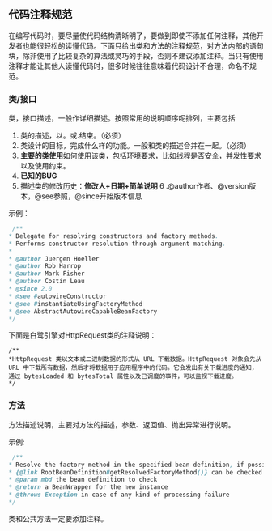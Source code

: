 ## 代码注释规范
在编写代码时，要尽量使代码结构清晰明了，要做到即使不添加任何注释，其他开发者也能很轻松的读懂代码。下面只给出类和方法的注释规范，对方法内部的语句块，除非使用了比较复杂的算法或灵巧的手段，否则不建议添加注释。当只有使用注释才能让其他人读懂代码时，很多时候往往意味着代码设计不合理，命名不规范。

### 类/接口
 类，接口描述，一般作详细描述。按照常用的说明顺序呢排列，主要包括
 
1. 类的描述，以。或.结束。（必须）
2. 类设计的目标，完成什么样的功能。一般和类的描述合并在一起。（必须）
3. <Strong>主要的类使用</Strong>如何使用该类，包括环境要求，比如线程是否安全，并发性要求以及使用约束。
4. <Strong>已知的BUG</Strong>
5. 描述类的修改历史：<Strong>修改人+日期+简单说明</Strong>
6 .@author作者、@version版本，@see参照，@since开始版本信息

示例：
```java
 /**
* Delegate for resolving constructors and factory methods.
* Performs constructor resolution through argument matching.
*
* @author Juergen Hoeller
* @author Rob Harrop
* @author Mark Fisher
* @author Costin Leau
* @since 2.0
* @see #autowireConstructor
* @see #instantiateUsingFactoryMethod
* @see AbstractAutowireCapableBeanFactory
*/
```
下面是白鹭引擎对HttpRequest类的注释说明：
```
/**
*HttpRequest 类以文本或二进制数据的形式从 URL 下载数据。HttpRequest 对象会先从 URL 中下载所有数据，然后才将数据用于应用程序中的代码。它会发出有关下载进度的通知，通过 bytesLoaded 和 bytesTotal 属性以及已调度的事件，可以监视下载进度。
*/
```

### 方法
方法描述说明，主要对方法的描述，参数、返回值、抛出异常进行说明。

示例:
```java
 /**
* Resolve the factory method in the specified bean definition, if possible.
* {@link RootBeanDefinition#getResolvedFactoryMethod()} can be checked for the result.
* @param mbd the bean definition to check
* @return a BeanWrapper for the new instance
* @throws Exception in case of any kind of processing failure
*/
```

类和公共方法一定要添加注释。
